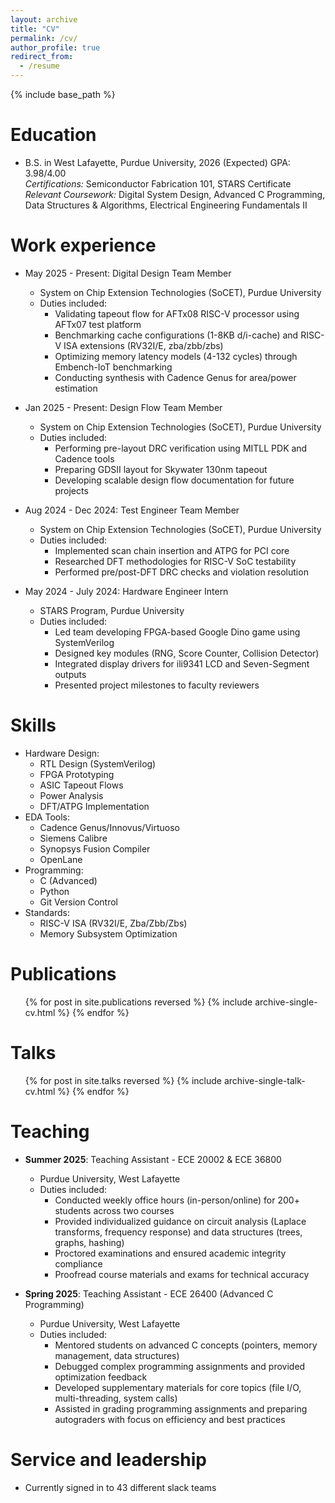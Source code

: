 ```yaml
---
layout: archive
title: "CV"
permalink: /cv/
author_profile: true
redirect_from:
  - /resume
---
```


{% include base_path %}

Education
======
* B.S. in West Lafayette, Purdue University, 2026 (Expected)
  GPA: 3.98/4.00  
  *Certifications:* Semiconductor Fabrication 101, STARS Certificate  
  *Relevant Coursework:* Digital System Design, Advanced C Programming, Data Structures & Algorithms, Electrical Engineering Fundamentals II
  
Work experience
======
* May 2025 - Present: Digital Design Team Member
  * System on Chip Extension Technologies (SoCET), Purdue University
  * Duties included: 
    - Validating tapeout flow for AFTx08 RISC-V processor using AFTx07 test platform
    - Benchmarking cache configurations (1-8KB d/i-cache) and RISC-V ISA extensions (RV32I/E, zba/zbb/zbs)
    - Optimizing memory latency models (4-132 cycles) through Embench-IoT benchmarking
    - Conducting synthesis with Cadence Genus for area/power estimation

* Jan 2025 - Present: Design Flow Team Member
  * System on Chip Extension Technologies (SoCET), Purdue University
  * Duties included:
    - Performing pre-layout DRC verification using MITLL PDK and Cadence tools
    - Preparing GDSII layout for Skywater 130nm tapeout
    - Developing scalable design flow documentation for future projects

* Aug 2024 - Dec 2024: Test Engineer Team Member
  * System on Chip Extension Technologies (SoCET), Purdue University
  * Duties included:
    - Implemented scan chain insertion and ATPG for PCI core
    - Researched DFT methodologies for RISC-V SoC testability
    - Performed pre/post-DFT DRC checks and violation resolution

* May 2024 - July 2024: Hardware Engineer Intern
  * STARS Program, Purdue University
  * Duties included:
    - Led team developing FPGA-based Google Dino game using SystemVerilog
    - Designed key modules (RNG, Score Counter, Collision Detector)
    - Integrated display drivers for ili9341 LCD and Seven-Segment outputs
    - Presented project milestones to faculty reviewers
  
Skills
======
* Hardware Design:
  - RTL Design (SystemVerilog)
  - FPGA Prototyping
  - ASIC Tapeout Flows
  - Power Analysis
  - DFT/ATPG Implementation
* EDA Tools:
  - Cadence Genus/Innovus/Virtuoso
  - Siemens Calibre
  - Synopsys Fusion Compiler
  - OpenLane
* Programming:
  - C (Advanced)
  - Python
  - Git Version Control
* Standards:
  - RISC-V ISA (RV32I/E, Zba/Zbb/Zbs)
  - Memory Subsystem Optimization

Publications
======
  <ul>{% for post in site.publications reversed %}
    {% include archive-single-cv.html %}
  {% endfor %}</ul>
  
Talks
======
  <ul>{% for post in site.talks reversed %}
    {% include archive-single-talk-cv.html  %}
  {% endfor %}</ul>
  
Teaching
======
* **Summer 2025**: Teaching Assistant - ECE 20002 & ECE 36800
  * Purdue University, West Lafayette
  * Duties included:
    - Conducted weekly office hours (in-person/online) for 200+ students across two courses
    - Provided individualized guidance on circuit analysis (Laplace transforms, frequency response) and data structures (trees, graphs, hashing)
    - Proctored examinations and ensured academic integrity compliance
    - Proofread course materials and exams for technical accuracy

* **Spring 2025**: Teaching Assistant - ECE 26400 (Advanced C Programming)
  * Purdue University, West Lafayette
  * Duties included:
    - Mentored students on advanced C concepts (pointers, memory management, data structures)
    - Debugged complex programming assignments and provided optimization feedback
    - Developed supplementary materials for core topics (file I/O, multi-threading, system calls)
    - Assisted in grading programming assignments and preparing autograders with focus on efficiency and best practices
  
Service and leadership
======
* Currently signed in to 43 different slack teams
